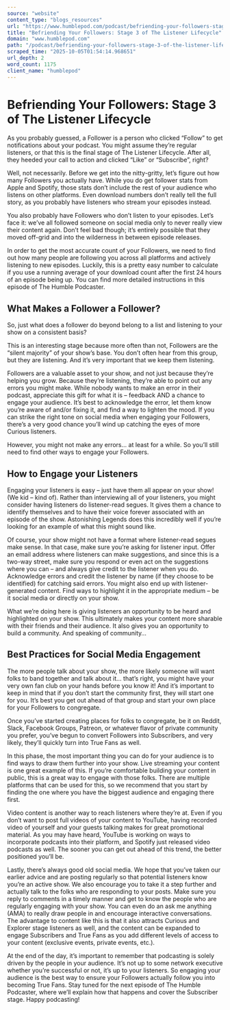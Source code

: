 ```yaml
---
source: "website"
content_type: "blogs_resources"
url: "https://www.humblepod.com/podcast/befriending-your-followers-stage-3-of-the-listener-lifecycle/"
title: "Befriending Your Followers: Stage 3 of The Listener Lifecycle"
domain: "www.humblepod.com"
path: "/podcast/befriending-your-followers-stage-3-of-the-listener-lifecycle/"
scraped_time: "2025-10-05T01:54:14.968651"
url_depth: 2
word_count: 1175
client_name: "humblepod"
---
```


# Befriending Your Followers: Stage 3 of The Listener Lifecycle

As you probably guessed, a Follower is a person who clicked “Follow” to get notifications about your podcast. You might assume they’re regular listeners, or that this is the final stage of The Listener Lifecycle. After all, they heeded your call to action and clicked “Like” or “Subscribe”, right?

Well, not necessarily. Before we get into the nitty-gritty, let’s figure out how many Followers you actually have. While you do get follower stats from Apple and Spotify, those stats don’t include the rest of your audience who listens on other platforms. Even download numbers don’t really tell the full story, as you probably have listeners who stream your episodes instead.

You also probably have Followers who don’t listen to your episodes. Let’s face it: we’ve all followed someone on social media only to never really view their content again. Don’t feel bad though; it’s entirely possible that they moved off-grid and into the wilderness in between episode releases.

In order to get the most accurate count of your Followers, we need to find out how many people are following you across all platforms and actively listening to new episodes. Luckily, this is a pretty easy number to calculate if you use a running average of your download count after the first 24 hours of an episode being up. You can find more detailed instructions in this episode of The Humble Podcaster.

## What Makes a Follower a Follower?

So, just what does a follower do beyond belong to a list and listening to your show on a consistent basis?

This is an interesting stage because more often than not, Followers are the “silent majority” of your show’s base. You don’t often hear from this group, but they are listening. And it’s very important that we keep them listening.

Followers are a valuable asset to your show, and not just because they’re helping you grow. Because they’re listening, they’re able to point out any errors you might make. While nobody wants to make an error in their podcast, appreciate this gift for what it is – feedback AND a chance to engage your audience. It’s best to acknowledge the error, let them know you’re aware of and/or fixing it, and find a way to lighten the mood. If you can strike the right tone on social media when engaging your Followers, there’s a very good chance you’ll wind up catching the eyes of more Curious listeners.

However, you might not make any errors… at least for a while. So you’ll still need to find other ways to engage your Followers.

## How to Engage your Listeners

Engaging your listeners is easy – just have them all appear on your show! (We kid – kind of). Rather than interviewing all of your listeners, you might consider having listeners do listener-read segues. It gives them a chance to identify themselves and to have their voice forever associated with an episode of the show. Astonishing Legends does this incredibly well if you’re looking for an example of what this might sound like.

Of course, your show might not have a format where listener-read segues make sense. In that case, make sure you’re asking for listener input. Offer an email address where listeners can make suggestions, and since this is a two-way street, make sure you respond or even act on the suggestions where you can – and always give credit to the listener when you do. Acknowledge errors and credit the listener by name (if they choose to be identified) for catching said errors. You might also end up with listener-generated content. Find ways to highlight it in the appropriate medium – be it social media or directly on your show.

What we’re doing here is giving listeners an opportunity to be heard and highlighted on your show. This ultimately makes your content more sharable with their friends and their audience. It also gives you an opportunity to build a community. And speaking of community…

## Best Practices for Social Media Engagement

The more people talk about your show, the more likely someone will want folks to band together and talk about it… that’s right, you might have your very own fan club on your hands before you know it! And it’s important to keep in mind that if you don’t start the community first, they will start one for you. It’s best you get out ahead of that group and start your own place for your Followers to congregate.

Once you’ve started creating places for folks to congregate, be it on Reddit, Slack, Facebook Groups, Patreon, or whatever flavor of private community you prefer, you’ve begun to convert Followers into Subscribers, and very likely, they’ll quickly turn into True Fans as well.

In this phase, the most important thing you can do for your audience is to find ways to draw them further into your show. Live streaming your content is one great example of this. If you’re comfortable building your content in public, this is a great way to engage with those folks. There are multiple platforms that can be used for this, so we recommend that you start by finding the one where you have the biggest audience and engaging there first.

Video content is another way to reach listeners where they’re at. Even if you don’t want to post full videos of your content to YouTube, having recorded video of yourself and your guests talking makes for great promotional material. As you may have heard, YouTube is working on ways to incorporate podcasts into their platform, and Spotify just released video podcasts as well. The sooner you can get out ahead of this trend, the better positioned you’ll be.

Lastly, there’s always good old social media. We hope that you’ve taken our earlier advice and are posting regularly so that potential listeners know you’re an active show. We also encourage you to take it a step further and actually talk to the folks who are responding to your posts. Make sure you reply to comments in a timely manner and get to know the people who are regularly engaging with your show. You can even do an ask me anything (AMA) to really draw people in and encourage interactive conversations. The advantage to content like this is that it also attracts Curious and Explorer stage listeners as well, and the content can be expanded to engage Subscribers and True Fans as you add different levels of access to your content (exclusive events, private events, etc.).

At the end of the day, it’s important to remember that podcasting is solely driven by the people in your audience. It’s not up to some network executive whether you’re successful or not, it’s up to your listeners. So engaging your audience is the best way to ensure your Followers actually follow you into becoming True Fans. Stay tuned for the next episode of The Humble Podcaster, where we’ll explain how that happens and cover the Subscriber stage. Happy podcasting!
